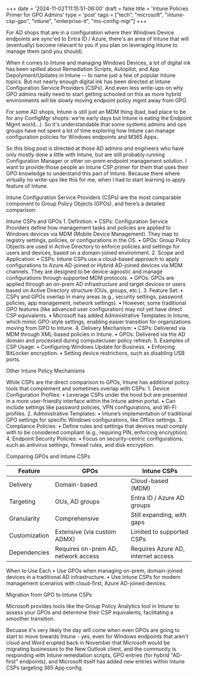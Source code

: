 +++
date = '2024-11-02T11:15:51-06:00'
draft = false
title = 'Intune Policies Primer for GPO Admins'
type = 'post'
tags = ["tech", "microsoft", "intune-csp-gpo", "intune", "enterprise-it", "ms-config-mgr"]
+++

 <style>
        .truncate {
            width: 300px; /* Set the desired width */
            white-space: nowrap;
            overflow: hidden;
            text-overflow: ellipsis;
        }
        .truncate a {
            text-decoration: none;
            color: blue;
        }
</style>

For AD shops that are in a configuration where their Windows Device endpoints are sync'ed to Entra ID / Azure, there's an area of Intune that will (eventually) become relevant to you if you plan on leveraging Intune to manage them (and you should). <br />

When it comes to Intune and managing Windows Devices, a lot of digital ink has been spilled about Remediation Scripts, Autopilot, and App Depolyment/Updates in Intune -- to name just a few of popular Intune topics. But not nearly enough digital ink has been directed at Intune Configuration Service Providers (CSPs).  And even less write-ups on why GPO admins really need to start getting schooled on this as more hybrid environments will be slowly moving endpoint policy mgmt away from GPO. <br /> 

For some AD shops, Intune is still just an MDM thing (bad, bad place to be for any ConfigMgr shopts: we're early days but Intune is eating the Endpoint Mgmt world...).   So it's understandable that some systems admins and ops groups have not spent a lot of time exploring how Intune can manage configuration policies for Windows endpoints and M365 Apps.  <br /> 

So this blog post is directed at those AD admins and engineers who have only mostly done a little with Intune, but are still probably running Configuration Manager or other on-prem endpoint management solution.  I want to provide those people an Intune CSP primer for them that uses their GPO knowledge to understand this part of Intune.  Because there where virtually no write-ups like this for me, when I had to start learning to apply feature of Intune. <br />


Intune Configuration Service Providers (CSPs) are the most comparable component to Group Policy Objects (GPOs), and here’s a detailed comparison:

Intune CSPs and GPOs
	1.	Definition:
	•	CSPs: Configuration Service Providers define how management tasks and policies are applied to Windows devices via MDM (Mobile Device Management). They map to registry settings, policies, or configurations in the OS.
	•	GPOs: Group Policy Objects are used in Active Directory to enforce policies and settings for users and devices, based on a domain-joined environment.
	2.	Scope and Application:
	•	CSPs: Intune CSPs use a cloud-based approach to apply configurations to Azure AD-joined or Hybrid AD-joined devices via MDM channels. They are designed to be device-agnostic and manage configurations through supported MDM protocols.
	•	GPOs: GPOs are applied through an on-prem AD infrastructure and target devices or users based on Active Directory structure (OUs, groups, etc.).
	3.	Feature Set:
	•	CSPs and GPOs overlap in many areas (e.g., security settings, password policies, app management, network settings).
	•	However, some traditional GPO features (like advanced user configuration) may not yet have direct CSP equivalents.
	•	Microsoft has added Administrative Templates in Intune, which mimic GPO-style settings, enabling easier transition for organizations moving from GPO to Intune.
	4.	Delivery Mechanism:
	•	CSPs: Delivered via MDM through XML-based policies in Intune.
	•	GPOs: Delivered via the AD domain and processed during computer/user policy refresh.
	5.	Examples of CSP Usage:
	•	Configuring Windows Update for Business.
	•	Enforcing BitLocker encryption.
	•	Setting device restrictions, such as disabling USB ports.

Other Intune Policy Mechanisms

While CSPs are the direct comparison to GPOs, Intune has additional policy tools that complement and sometimes overlap with CSPs:
	1.	Device Configuration Profiles:
	•	Leverage CSPs under the hood but are presented in a more user-friendly interface within the Intune admin portal.
	•	Can include settings like password policies, VPN configurations, and Wi-Fi profiles.
	2.	Administrative Templates:
	•	Intune’s implementation of traditional GPO settings for specific Windows configurations, like Office settings.
	3.	Compliance Policies:
	•	Define rules and settings that devices must comply with to be considered compliant (e.g., requiring PIN, enforcing encryption).
	4.	Endpoint Security Policies:
	•	Focus on security-centric configurations, such as antivirus settings, firewall rules, and disk encryption.

Comparing GPOs and Intune CSPs


| **Feature**   | **GPOs**                              |   **Intune CSPs**                     |
|---------------|---------------------------------------|---------------------------------------|
| Delivery      | Domain-based                          |   Cloud-based (MDM)                   |   
| Targeting     | OUs, AD groups                        |   Entra ID / Azure AD groups          |
| Granularity   | Comprehensive                         |  Still expanding, with gaps           |
| Customization | Extensive (via custom ADMX)           |  Limited to supported CSPs            |
| Dependencies	| Requires on-prem AD, network access   |	Requires Azure AD, internet access  |

When to Use Each
	•	Use GPOs when managing on-prem, domain-joined devices in a traditional AD infrastructure.
	•	Use Intune CSPs for modern management scenarios with cloud-first, Azure AD-joined devices.

Migration from GPO to Intune CSPs

Microsoft provides tools like the Group Policy Analytics tool in Intune to assess your GPOs and determine their CSP equivalents, facilitating a smoother transition.













Becuase it's very likely the day will come when even GPOs are going to start to move towards Intune - yes, even for Windows endpoints that aren't cloud
and Word erupted back in November that Microsoft would be migrating businesses to the New Outlook client, and the community is responding with Intune remediation scripts, GPO entries (for hybrid "AD-first" endpoints), and Microsoft itself has added new entries within Intune CSPs targeting 365 App config.  <br />

